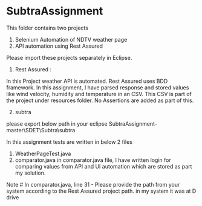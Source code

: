 # SubtraAssignment
This folder contains two projects 
1. Selenium  Automation of NDTV weather page 
2. API automation using Rest Assured

Please import these projects separately in Eclipse.

1. Rest Assured :

In this Project weather API is automated. Rest Assured uses BDD framework. In this assignment, I have parsed response and stored values like wind velocity, humidity and temperature in an CSV. 
This CSV is part of the project under resources folder.
No Assertions are added as part of this.

2.  subtra

please export below path in your eclipse
SubtraAssignment-master\SDET\Subtra\subtra

In this assignment tests are written in below 2 files

1. WeatherPageTest.java
2. comparator.java
in comparator.java file, I have written login for comparing values from API and UI automation which are stored as part my solution.


Note # 
In comparator.java, 
line 31 - Please provide the path from your system according to the Rest Assured project path. in my system it was at D drive
